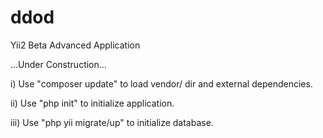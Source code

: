 ddod
====

Yii2 Beta Advanced Application

...Under Construction...

i) Use "composer update" to load vendor/ dir and external dependencies.

ii) Use "php init" to initialize application.

iii) Use "php yii migrate/up" to initialize database.


